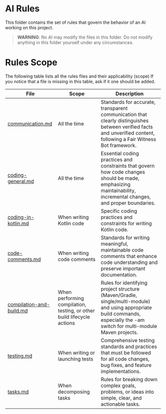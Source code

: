 # AI Rules

This folder contains the set of rules that govern the behavior of an AI working on this project.

> **WARNING**: No AI may modify the files in this folder. Do not modify anything in this folder yourself under any circumstances.

# Rules Scope

The following table lists all the rules files and their applicability (scope)
If you notice that a file is missing in this table, ask if it one should be added.

| File | Scope | Description |
|------|-------|-------------|
| [communication.md](coding-general.md) | All the time | Standards for accurate, transparent communication that clearly distinguishes between verified facts and unverified content, following a Fair Witness Bot framework. |
| [coding-general.md](coding-general.md) | All the time | Essential coding practices and constraints that govern how code changes should be made, emphasizing maintainability, incremental changes, and proper boundaries. |
| [coding-in-kotlin.md](coding-in-kotlin.md) | When writing Kotlin code | Specific coding practices and constraints for writing Kotlin code. |
| [code-comments.md](code-comments.md) | When writing code comments | Standards for writing meaningful, maintainable code comments that enhance code understanding and preserve important documentation. |
| [compilation-and-build.md](compilation-and-build.md) | When performing compilation, testing, or other build lifecycle actions | Rules for identifying project structure (Maven/Gradle, single/multi-module) and using appropriate build commands, especially the -am switch for multi-module Maven projects. |
| [testing.md](testing.md) | When writing or launching tests | Comprehensive testing standards and practices that must be followed for all code changes, bug fixes, and feature implementations. |
| [tasks.md](tasks.md) | When decomposing tasks | Rules for breaking down complex goals, problems, or ideas into simple, clear, and actionable tasks. |







